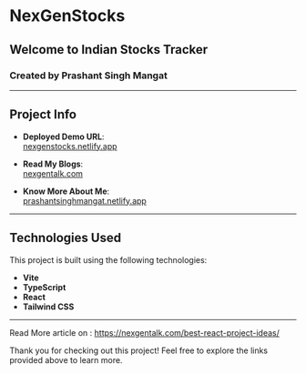 # NexGenStocks

## Welcome to Indian Stocks Tracker  
### Created by Prashant Singh Mangat  

---

## Project Info  

- **Deployed Demo URL**:  
  [nexgenstocks.netlify.app](https://nexgenstocks.netlify.app/)  

- **Read My Blogs**:  
  [nexgentalk.com](https://nexgentalk.com/)  

- **Know More About Me**:  
  [prashantsinghmangat.netlify.app](https://prashantsinghmangat.netlify.app/)  

---

## Technologies Used  

This project is built using the following technologies:  

- **Vite**  
- **TypeScript**  
- **React**  
- **Tailwind CSS**  

---

Read More article on : https://nexgentalk.com/best-react-project-ideas/

Thank you for checking out this project! Feel free to explore the links provided above to learn more.
